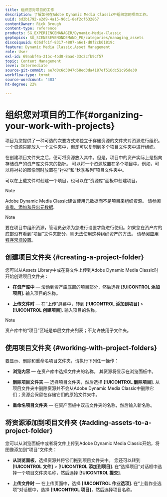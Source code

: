 ```yaml
---
title: 组织您对项目的工作
description: 了解如何在Adobe Dynamic Media Classic中组织您的项目工作。
uuid: bd2b1792-e2d9-4a15-90c1-8ef2cf632867
contentOwner: Rick Brough
content-type: reference
products: SG_EXPERIENCEMANAGER/Dynamic-Media-Classic
geptopics: SG_SCENESEVENONDEMAND_PK/categories/managing_assets
discoiquuid: 036dfc1f-8317-4887-a6e1-d8f2cb61819c
feature: Dynamic Media Classic,Asset Management
role: User
exl-id: 69aabf4a-21bc-4bd8-8aad-33c2cfb9cf57
topic: Content Management
level: Intermediate
source-git-commit: ae7d0c6d3047d68ed3da4187ef516dc51c95de30
workflow-type: tm+mt
source-wordcount: '483'
ht-degree: 22%

---
```


# 组织您对项目的工作{#organizing-your-work-with-projects}

项目为您提供了一种可选的次要方式来独立于存储资源的文件夹对资源进行组织。一个资源只能放入一个文件夹中，但却可以复制到多个项目文件夹中进行组织。

在创建项目文件夹之后，便可将资源放入其中。但是，项目中的资产实际上是指向存储资产的资产库文件夹的指针。 可以将一个资源放置在多个项目中。例如，可以将衬衫的图像同时放置在“衬衫”和“秋季系列”项目文件夹中。

可以在上载文件时创建一个项目，也可以在“资源库”面板中创建项目。

>[!NOTE]
>
>Adobe Dynamic Media Classic建议使用元数据而不是项目来组织资源。 请参阅 [查看、添加和导出元数据](viewing-adding-exporting-metadata.md).

>[!NOTE]
>
>要在项目中组织资源，管理员必须为您进行设置才能进行使用。如果您在资产库的底部没有看到“项目”文件夹部分，则无法使用这种组织资产的方法。 请参阅[应用程序常规设置](application-setup.md#general-settings)。

## 创建项目文件夹 {#creating-a-project-folder}

您可以从Assets Library中或在将文件上传到Adobe Dynamic Media Classic时开始创建项目文件夹：

* **在资产库中**  — 滚动到资产库底部的项目部分，然后选择 **[!UICONTROL 添加项目]**. 输入项目的名称。

* **上传文件时**  — 在“上传”屏幕中，转到 **[!UICONTROL 添加到项目]** > **[!UICONTROL 创建项目]**. 输入项目的名称。

>[!NOTE]
>
>资产库中的“项目”区域是单层文件夹列表；不允许使用子文件夹。

## 使用项目文件夹 {#working-with-project-folders}

要显示、删除和重命名项目文件夹，请执行下列任一操作：

* **浏览内容**  — 在资产库中选择文件夹的名称。 其资源将显示在浏览面板中。

* **删除项目文件夹**  — 选择项目文件夹，然后选择 **[!UICONTROL 删除项目]**. 从项目文件夹中删除资源并不会从Adobe Dynamic Media Classic中删除它们；资源会保留在存储它们的原始文件夹中。

* **重命名项目文件夹**  — 在资产面板中双击文件夹的名称，然后输入新名称。

## 将资源添加到项目文件夹 {#adding-assets-to-a-project-folder}

您可以从浏览面板中或者将文件上传到Adobe Dynamic Media Classic开始，将图像添加到“项目”文件夹：

* **从浏览面板**，选择资源并将它们拖到项目文件夹中。 您还可以转到 **[!UICONTROL 文件]** > **[!UICONTROL 添加到项目]**. 在“选择项目”对话框中选择一个项目文件夹名称，然后选择 **[!UICONTROL 提交]**.

* **上传文件时**  — 在上传页面中，选择 **[!UICONTROL 作业选项]**. 在“上载作业选项”对话框中，选择 **[!UICONTROL 项目]**，然后选择项目名称。
